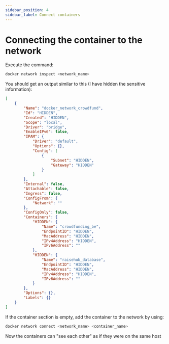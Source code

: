 ```yaml
---
sidebar_position: 4
sidebar_label: Connect containers
---
```


# Connecting the container to the network

Execute the command:

```bash
docker network inspect <network_name>
```

You should get an output similar to this (I have hidden the sensitive information):

```json
[
    {
        "Name": "docker_network_crowdfund",
        "Id": "HIDDEN",
        "Created": "HIDDEN",
        "Scope": "local",
        "Driver": "bridge",
        "EnableIPv6": false,
        "IPAM": {
            "Driver": "default",
            "Options": {},
            "Config": [
                {
                    "Subnet": "HIDDEN",
                    "Gateway": "HIDDEN"
                }
            ]
        },
        "Internal": false,
        "Attachable": false,
        "Ingress": false,
        "ConfigFrom": {
            "Network": ""
        },
        "ConfigOnly": false,
        "Containers": {
            "HIDDEN": {
                "Name": "crowdfunding_be",
                "EndpointID": "HIDDEN",
                "MacAddress": "HIDDEN",
                "IPv4Address": "HIDDEN",
                "IPv6Address": ""
            },
            "HIDDEN": {
                "Name": "raisehub_database",
                "EndpointID": "HIDDEN",
                "MacAddress": "HIDDEN",
                "IPv4Address": "HIDDEN",
                "IPv6Address": ""
            }
        },
        "Options": {},
        "Labels": {}
    }
]

```

If the container section is empty, add the container to the network by using: 

```bash
docker network connect <network_name> <container_name>
```

Now the containers can "see each other" as if they were on the same host